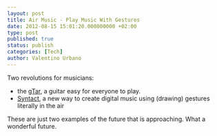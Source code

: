 ```yaml
---
layout: post
title: Air Music - Play Music With Gestures
date: 2012-08-15 15:01:20.000000000 +02:00
type: post
published: true
status: publish
categories: [Tech]
author: Valentino Urbano
---
```


Two revolutions for musicians:

* the [gTar][0], a guitar easy for everyone to play.
* [Syntact][1], a new way to create digital music using (drawing) gestures literally in the air

These are just two examples of the future that is approaching. What a wonderful future.


[0]: http://www.kickstarter.com/projects/incident/gtar-the-first-guitar-that-anybody-can-play
[1]: http://www.ultrasonic-audio.com/products/syntact.html